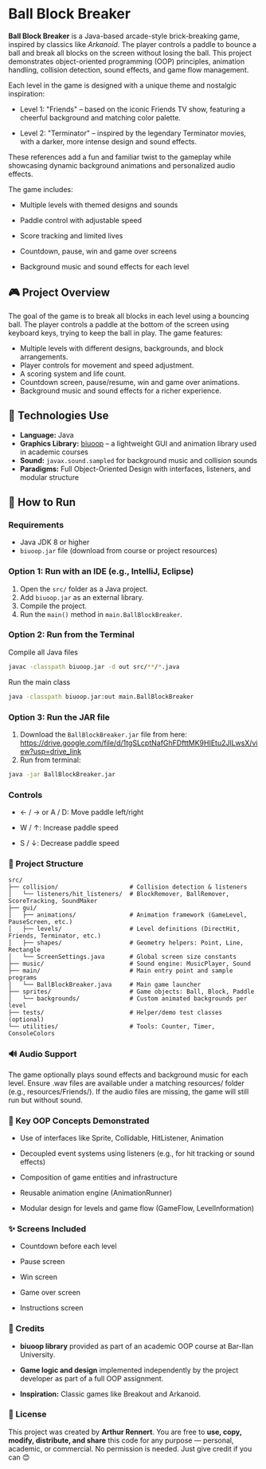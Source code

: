 # Ball Block Breaker

**Ball Block Breaker** is a Java-based arcade-style brick-breaking game, inspired by classics like *Arkanoid*. The player controls a paddle to bounce a ball and break all blocks on the screen without losing the ball. This project demonstrates object-oriented programming (OOP) principles, animation handling, collision detection, sound effects, and game flow management.

Each level in the game is designed with a unique theme and nostalgic inspiration:

- Level 1: "Friends" – based on the iconic Friends TV show, featuring a cheerful background and matching color palette.

- Level 2: "Terminator" – inspired by the legendary Terminator movies, with a darker, more intense design and sound effects.

These references add a fun and familiar twist to the gameplay while showcasing dynamic background animations and personalized audio effects.

The game includes:

- Multiple levels with themed designs and sounds

- Paddle control with adjustable speed

- Score tracking and limited lives

- Countdown, pause, win and game over screens

- Background music and sound effects for each level

## 🎮 Project Overview

The goal of the game is to break all blocks in each level using a bouncing ball. The player controls a paddle at the bottom of the screen using keyboard keys, trying to keep the ball in play. The game features:

- Multiple levels with different designs, backgrounds, and block arrangements.
- Player controls for movement and speed adjustment.
- A scoring system and life count.
- Countdown screen, pause/resume, win and game over animations.
- Background music and sound effects for a richer experience.

## 🧰 Technologies Use

- **Language:** Java
- **Graphics Library:** [biuoop](https://www.cs.biu.ac.il/~baraks/oop/biuoop.jar) – a lightweight GUI and animation library used in academic courses
- **Sound:** `javax.sound.sampled` for background music and collision sounds
- **Paradigms:** Full Object-Oriented Design with interfaces, listeners, and modular structure

## 🚀 How to Run

### Requirements

- Java JDK 8 or higher
- `biuoop.jar` file (download from course or project resources)

### Option 1: Run with an IDE (e.g., IntelliJ, Eclipse)

1. Open the `src/` folder as a Java project.
2. Add `biuoop.jar` as an external library.
3. Compile the project.
4. Run the `main()` method in `main.BallBlockBreaker`.

### Option 2: Run from the Terminal

Compile all Java files
```bash
javac -classpath biuoop.jar -d out src/**/*.java
```
Run the main class
```bash
java -classpath biuoop.jar:out main.BallBlockBreaker
```

### Option 3: Run the JAR file

1. Download the `BallBlockBreaker.jar` file from here: https://drive.google.com/file/d/1tgSLcptNafGhFDfttMK9HIEtu2JlLwsX/view?usp=drive_link
2. Run from terminal:
```bash
java -jar BallBlockBreaker.jar
```


### Controls
- ← / → or A / D: Move paddle left/right

- W / ↑: Increase paddle speed

- S / ↓: Decrease paddle speed


### 📁 Project Structure
```text
src/
├── collision/                    # Collision detection & listeners
│   └── listeners/hit_listeners/  # BlockRemover, BallRemover, ScoreTracking, SoundMaker
├── gui/
│   ├── animations/               # Animation framework (GameLevel, PauseScreen, etc.)
│   ├── levels/                   # Level definitions (DirectHit, Friends, Terminator, etc.)
│   ├── shapes/                   # Geometry helpers: Point, Line, Rectangle
│   └── ScreenSettings.java       # Global screen size constants
├── music/                        # Sound engine: MusicPlayer, Sound
├── main/                         # Main entry point and sample programs
│   └── BallBlockBreaker.java     # Main game launcher
├── sprites/                      # Game objects: Ball, Block, Paddle
│   └── backgrounds/              # Custom animated backgrounds per level
├── tests/                        # Helper/demo test classes (optional)
└── utilities/                    # Tools: Counter, Timer, ConsoleColors
```

### 🔊 Audio Support

The game optionally plays sound effects and background music for each level. Ensure .wav files are available under a matching resources/ folder (e.g., resources/Friends/). If the audio files are missing, the game will still run but without sound.


### 🧠 Key OOP Concepts Demonstrated

- Use of interfaces like Sprite, Collidable, HitListener, Animation

- Decoupled event systems using listeners (e.g., for hit tracking or sound effects)

- Composition of game entities and infrastructure

- Reusable animation engine (AnimationRunner)

- Modular design for levels and game flow (GameFlow, LevelInformation)


### ✨ Screens Included

- Countdown before each level

- Pause screen

- Win screen

- Game over screen

- Instructions screen


### 🙏 Credits

- **biuoop library** provided as part of an academic OOP course at Bar-Ilan University.

- **Game logic and design** implemented independently by the project developer as part of a full OOP assignment.

- **Inspiration:** Classic games like Breakout and Arkanoid.

### 📄 License

This project was created by **Arthur Rennert**. You are free to **use, copy, modify, distribute, and share** this code for any purpose — personal, academic, or commercial. No permission is needed. Just give credit if you can 😊
